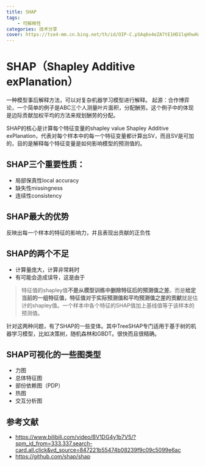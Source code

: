 ```yaml
---
title: SHAP
tags: 
	- 可解释性
categories: 技术分享
cover: https://tse4-mm.cn.bing.net/th/id/OIP-C.pSAq6o4eZA7tE1HD1lqHhwHaED?pid=ImgDet&rs=1
---
```

# SHAP（Shapley Additive exPlanation）
一种模型事后解释方法，可以对复杂机器学习模型进行解释。
起源：合作博弈论，一个简单的例子是ABC三个人测量叶片面积，分配酬劳。这个例子中的体现是边际贡献加权平均的方法来规划酬劳的分配。

SHAP的核心是计算每个特征变量的shapley value
Shapley Additive exPlanation，代表对每个样本中的每一个特征变量都计算出SV，而且SV是可加的，目的是解释每个特征变量是如何影响模型的预测值的。
## SHAP三个重要性质：
- 局部保真性local accuracy
- 缺失性missingness
- 连续性consistency
## SHAP最大的优势
反映出每一个样本的特征的影响力，并且表现出贡献的正负性
## SHAP的两个不足
- 计算量庞大，计算非常耗时
- 有可能会造成误导，这是由于
> 特征值的shapley值**不是从模型训练中删除特征后的预测值之差**。而是**给定当前的一组特征值，特征值对于实际预测值和平均预测值之差的贡献**就是估计的shapley值。一个样本中各个特征的SHAP值加上基线值等于该样本的预测值。

针对这两种问题，有了SHAP的一些变体。其中TreeSHAP专门适用于基于树的机器学习模型，比如决策树，随机森林和GBDT。很快而且很精确。

## SHAP可视化的一些图类型
- 力图
- 总体特征图
- 部份依赖图（PDP）
- 热图
- 交互分析图


## 参考文献
- https://www.bilibili.com/video/BV1DG4y1b7V5/?spm_id_from=333.337.search-card.all.click&vd_source=847221b55474b08239f9c09c5099e6ac
- https://github.com/shap/shap